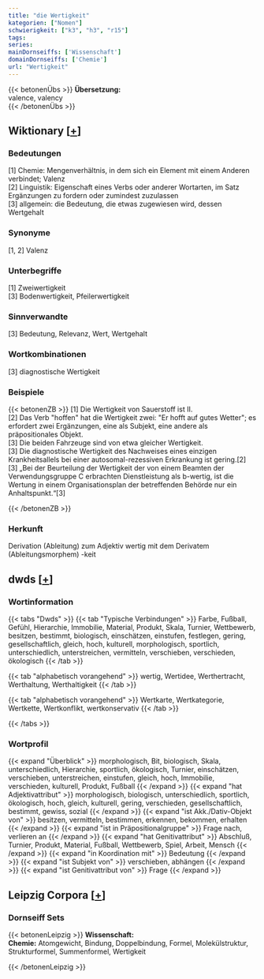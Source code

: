 ```yaml
---
title: "die Wertigkeit"
kategorien: ["Nomen"]
schwierigkeit: ["k3", "h3", "r15"]
tags:
series:
mainDornseiffs: ['Wissenschaft']
domainDornseiffs: ['Chemie']
url: "Wertigkeit"
---
```


{{< betonenÜbs >}}
**Übersetzung:**  
valence, valency  
{{< /betonenÜbs >}}

## Wiktionary [[+](https://de.wiktionary.org/wiki/Wertigkeit)]

### Bedeutungen
[1] Chemie: Mengenverhältnis, in dem sich ein Element mit einem Anderen verbindet; Valenz  
[2] Linguistik: Eigenschaft eines Verbs oder anderer Wortarten, im Satz Ergänzungen zu fordern oder zumindest zuzulassen  
[3] allgemein: die Bedeutung, die etwas zugewiesen wird, dessen Wertgehalt  

### Synonyme
[1, 2] Valenz  

### Unterbegriffe
[1] Zweiwertigkeit  
[3] Bodenwertigkeit, Pfeilerwertigkeit  

### Sinnverwandte
[3] Bedeutung, Relevanz, Wert, Wertgehalt  

### Wortkombinationen
[3] diagnostische Wertigkeit  

### Beispiele
{{< betonenZB >}}
[1] Die Wertigkeit von Sauerstoff ist II.  
[2] Das Verb "hoffen" hat die Wertigkeit zwei: "Er hofft auf gutes Wetter"; es erfordert zwei Ergänzungen, eine als Subjekt, eine andere als präpositionales Objekt.  
[3] Die beiden Fahrzeuge sind von etwa gleicher Wertigkeit.  
[3] Die diagnostische Wertigkeit des Nachweises eines einzigen Krankheitsallels bei einer autosomal-rezessiven Erkrankung ist gering.[2]  
[3] „Bei der Beurteilung der Wertigkeit der von einem Beamten der Verwendungsgruppe C erbrachten Dienstleistung als b-wertig, ist die Wertung in einem Organisationsplan der betreffenden Behörde nur ein Anhaltspunkt.“[3]  

{{< /betonenZB >}}
### Herkunft
Derivation (Ableitung) zum Adjektiv wertig mit dem Derivatem (Ableitungsmorphem) -keit  



## dwds [[+](https://www.dwds.de/wb/Wertigkeit)]

### Wortinformation
{{< tabs "Dwds" >}}
{{< tab "Typische Verbindungen" >}}
Farbe, Fußball, Gefühl, Hierarchie, Immobilie, Material, Produkt, Skala, Turnier, Wettbewerb, besitzen, bestimmt, biologisch, einschätzen, einstufen, festlegen, gering, gesellschaftlich, gleich, hoch, kulturell, morphologisch, sportlich, unterschiedlich, unterstreichen, vermitteln, verschieben, verschieden, ökologisch
{{< /tab >}}

{{< tab "alphabetisch vorangehend" >}}
wertig, Wertidee, Werthertracht, Werthaltung, Werthaltigkeit
{{< /tab >}}

{{< tab "alphabetisch vorangehend" >}}
Wertkarte, Wertkategorie, Wertkette, Wertkonflikt, wertkonservativ
{{< /tab >}}

{{< /tabs >}}

### Wortprofil
{{< expand "Überblick" >}} morphologisch, Bit, biologisch, Skala, unterschiedlich, Hierarchie, sportlich, ökologisch, Turnier, einschätzen, verschieben, unterstreichen, einstufen, gleich, hoch, Immobilie, verschieden, kulturell, Produkt, Fußball {{< /expand >}}
{{< expand "hat Adjektivattribut" >}} morphologisch, biologisch, unterschiedlich, sportlich, ökologisch, hoch, gleich, kulturell, gering, verschieden, gesellschaftlich, bestimmt, gewiss, sozial {{< /expand >}}
{{< expand "ist Akk./Dativ-Objekt von" >}} besitzen, vermitteln, bestimmen, erkennen, bekommen, erhalten {{< /expand >}}
{{< expand "ist in Präpositionalgruppe" >}} Frage nach, verlieren an {{< /expand >}}
{{< expand "hat Genitivattribut" >}} Abschluß, Turnier, Produkt, Material, Fußball, Wettbewerb, Spiel, Arbeit, Mensch {{< /expand >}}
{{< expand "in Koordination mit" >}} Bedeutung {{< /expand >}}
{{< expand "ist Subjekt von" >}} verschieben, abhängen {{< /expand >}}
{{< expand "ist Genitivattribut von" >}} Frage {{< /expand >}}

## Leipzig Corpora [[+](https://corpora.uni-leipzig.de/en/res?word=Wertigkeit&corpusId=deu_newscrawl-public_2018)]

### Dornseiff Sets
{{< betonenLeipzig >}}
**Wissenschaft:**  
**Chemie:** Atomgewicht, Bindung, Doppelbindung, Formel, Molekülstruktur, Strukturformel, Summenformel, Wertigkeit  

{{< /betonenLeipzig >}}

